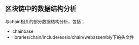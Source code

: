## 区块链中的数据结构分析
与chain相关的部分数据结构分析，包括；
* chainbase
* libraries/chain/include/eosio/chain/webassembly下的头文件
